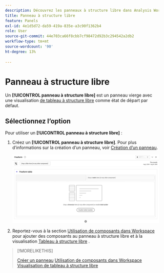 ```yaml
---
description: Découvrez les panneaux à structure libre dans Analysis Workspace.
title: Panneau à structure libre
feature: Panels
exl-id: 4e1d5d72-da59-419a-835e-a3c90f1362b4
role: User
source-git-commit: 44e703ca66f8cbb7cf98472d92b3c294542a2db2
workflow-type: tm+mt
source-wordcount: '90'
ht-degree: 13%

---
```


# Panneau à structure libre

Un **[!UICONTROL panneau à structure libre]** est un panneau vierge avec une visualisation [ de tableau à structure libre](/help/analysis-workspace/visualizations/freeform-table/freeform-table.md) comme état de départ par défaut.

## Sélectionnez l’option  

Pour utiliser un **[!UICONTROL panneau à structure libre]** :

1. Créez un **[!UICONTROL panneau à structure libre]**. Pour plus d’informations sur la création d’un panneau, voir [Création d’un panneau](panels.md#create-a-panel).

   ![Panneau à structure libre par défaut présentant un panneau vierge avec un tableau à structure libre.](assets/freeform-panel.png)

1. Reportez-vous à la section [Utilisation de composants dans Workspace](/help/components/use-components-in-workspace.md) pour ajouter des composants au panneau à structure libre et à la visualisation [ Tableau à structure libre](/help/analysis-workspace/visualizations/freeform-table/freeform-table.md) .


>[!MORELIKETHIS]
>
>[Créer un panneau](/help/analysis-workspace/c-panels/panels.md#create-a-panel)
>[Utilisation de composants dans Workspace](/help/components/use-components-in-workspace.md)
>[Visualisation de tableau à structure libre](/help/analysis-workspace/visualizations/freeform-table/freeform-table.md)
>